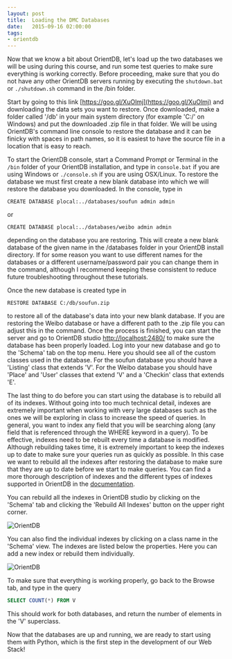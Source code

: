 ```yaml
---
layout: post
title:  Loading the DMC Databases
date:   2015-09-16 02:00:00
tags:
- orientdb
---
```


Now that we know a bit about OrientDB, let's load up the two databases we will be using during this course, and run some test queries to make sure everything is working correctly. Before proceeding, make sure that you do not have any other OrientDB servers running by executing the `shutdown.bat` or `./shutdown.sh` command in the /bin folder.

Start by going to this link [https://goo.gl/XuOlmj](https://goo.gl/XuOlmj) and downloading the data sets you want to restore. Once downloaded, make a folder called '/db' in your main system directory (for example 'C:/' on Windows) and put the downloaded .zip file in that folder. We will be using OrientDB's command line console to restore the database and it can be finicky with spaces in path names, so it is easiest to have the source file in a location that is easy to reach.

To start the OrientDB console, start a Command Prompt or Terminal in the `/bin` folder of your OrientDB installation, and type in `console.bat` if you are using Windows or `./console.sh` if you are using OSX/Linux. To restore the database we must first create a new blank database into which we will restore the database you downloaded. In the console, type in

```
CREATE DATABASE plocal:../databases/soufun admin admin
```

or

```
CREATE DATABASE plocal:../databases/weibo admin admin
```

depending on the database you are restoring. This will create a new blank database of the given name in the /databases folder in your OrientDB install directory. If for some reason you want to use different names for the databases or a different username/password pair you can change them in the command, although I recommend keeping these consistent to reduce future troubleshooting throughout these tutorials.

Once the new database is created type in

```
RESTORE DATABASE C:/db/soufun.zip
```

to restore all of the database's data into your new blank database. If you are restoring the Weibo database or have a different path to the .zip file you can adjust this in the command. Once the process is finished, you can start the server and go to OrientDB studio [http://localhost:2480/](http://localhost:2480/) to make sure the database has been properly loaded. Log into your new database and go to the 'Schema' tab on the top menu. Here you should see all of the custom classes used in the database. For the soufun database you should have a 'Listing' class that extends 'V'. For the Weibo database you should have 'Place' and 'User' classes that extend 'V' and a 'Checkin' class that extends 'E'.

The last thing to do before you can start using the database is to rebuild all of its indexes. Without going into too much technical detail, indexes are extremely important when working with very large databases such as the ones we will be exploring in class to increase the speed of queries. In general, you want to index any field that you will be searching along (any field that is referenced through the WHERE keyword in a query). To be effective, indexes need to be rebuilt every time a database is modified. Although rebuilding takes time, it is extremely important to keep the indexes up to date to make sure your queries run as quickly as possible. In this case we want to rebuild all the indexes after restoring the database to make sure that they are up to date before we start to make queries. You can find a more thorough description of indexes and the different types of indexes supported in OrientDB in the [documentation](http://orientdb.com/docs/2.1/Indexes.html).

You can rebuild all the indexes in OrientDB studio by clicking on the 'Schema' tab and clicking the 'Rebuild All Indexes' button on the upper right corner.

![OrientDB](/dmc/images/orientdb02.png)

You can also find the individual indexes by clicking on a class name in the 'Schema' view. The indexes are listed below the properties. Here you can add a new index or rebuild them individually.

![OrientDB](/dmc/images/orientdb03.png)

To make sure that everything is working properly, go back to the Browse tab, and type in the query

```sql
SELECT COUNT(*) FROM V
```

This should work for both databases, and return the number of elements in the 'V' superclass.

Now that the databases are up and running, we are ready to start using them with Python, which is the first step in the development of our Web Stack!